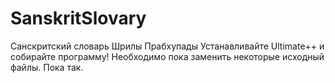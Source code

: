 # SanskritSlovary
 Санскритский словарь Шрилы Прабхупады
Устанавливайте Ultimate++ и собирайте программу! Необходимо пока заменить некоторые  исходный файлы. Пока так.